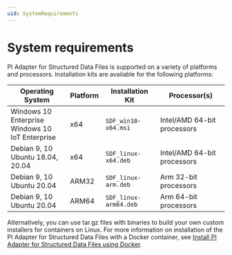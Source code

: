 ```yaml
---
uid: SystemRequirements
---
```


# System requirements

PI Adapter for Structured Data Files is supported on a variety of platforms and processors. Installation kits are available for the following platforms:

| Operating System | Platform | Installation Kit | Processor(s) |
|-------------------|-------------|----------------------------------|-------------|
| Windows 10 Enterprise <br>Windows 10 IoT Enterprise | x64 | `SDF_win10-x64.msi`     | Intel/AMD 64-bit processors |
| Debian 9, 10 <br>Ubuntu 18.04, 20.04 | x64 | `SDF_linux-x64.deb`     | Intel/AMD 64-bit processors |
| Debian 9, 10 <br>Ubuntu 20.04 | ARM32 | `SDF_linux-arm.deb`  | Arm 32-bit processors |
| Debian 9, 10 <br>Ubuntu 20.04 | ARM64 | `SDF_linux-arm64.deb`  | Arm 64-bit processors |

Alternatively, you can use tar.gz files with binaries to build your own custom installers for containers on Linux. For more information on installation of the PI Adapter for Structured Data Files with a Docker container, see [Install PI Adapter for Structured Data Files using Docker](xref:InstallPIAdapterForSDFUsingDocker).
